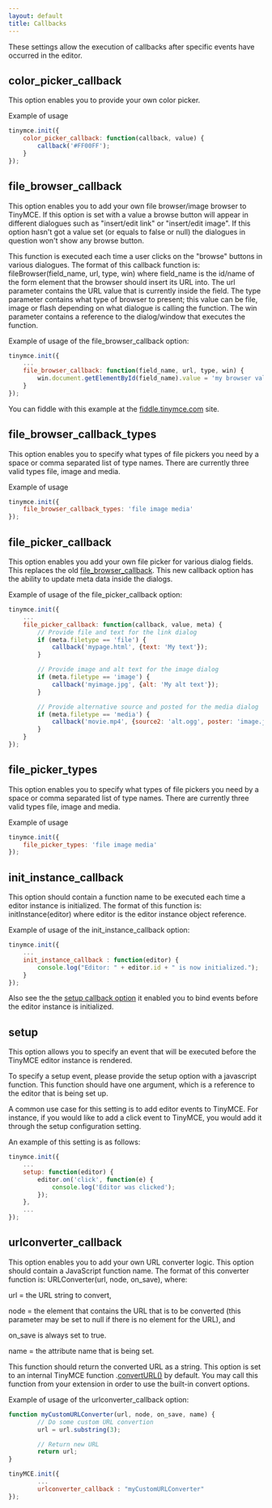 ```yaml
---
layout: default
title: Callbacks
---
```


These settings allow the execution of callbacks after specific events have occurred in the editor.

## color_picker_callback

This option enables you to provide your own color picker.

Example of usage

```js
tinymce.init({
    color_picker_callback: function(callback, value) {
        callback('#FF00FF');
    }
});
```



## file_browser_callback

This option enables you to add your own file browser/image browser to TinyMCE. If this option is set with a value a browse button will appear in different dialogues such as "insert/edit link" or "insert/edit image". If this option hasn't got a value set (or equals to false or null) the dialogues in question won't show any browse button.

This function is executed each time a user clicks on the "browse" buttons in various dialogues. The format of this callback function is: fileBrowser(field_name, url, type, win) where field_name is the id/name of the form element that the browser should insert its URL into. The url parameter contains the URL value that is currently inside the field. The type parameter contains what type of browser to present; this value can be file, image or flash depending on what dialogue is calling the function. The win parameter contains a reference to the dialog/window that executes the function.

Example of usage of the file_browser_callback option:

```js
tinymce.init({
    ...
    file_browser_callback: function(field_name, url, type, win) {
        win.document.getElementById(field_name).value = 'my browser value';
    }
});
```

You can fiddle with this example at the [fiddle.tinymce.com](fiddle.tinymce.com) site.

## file_browser_callback_types

This option enables you to specify what types of file pickers you need by a space or comma separated list of type names. There are currently three valid types file, image and media.

Example of usage

```js
tinymce.init({
    file_browser_callback_types: 'file image media'
});
```

## file_picker_callback

This option enables you add your own file picker for various dialog fields. This replaces the old [file_browser_callback](#). This new callback option has the ability to update meta data inside the dialogs.

Example of usage of the file_picker_callback option:

```js
tinymce.init({
    ...
    file_picker_callback: function(callback, value, meta) {
        // Provide file and text for the link dialog
        if (meta.filetype == 'file') {
            callback('mypage.html', {text: 'My text'});
        }

        // Provide image and alt text for the image dialog
        if (meta.filetype == 'image') {
            callback('myimage.jpg', {alt: 'My alt text'});
        }

        // Provide alternative source and posted for the media dialog
        if (meta.filetype == 'media') {
            callback('movie.mp4', {source2: 'alt.ogg', poster: 'image.jpg'});
        }
    }
});
```

## file_picker_types

This option enables you to specify what types of file pickers you need by a space or comma separated list of type names. There are currently three valid types file, image and media.

Example of usage

```js
tinymce.init({
    file_picker_types: 'file image media'
});
```



## init_instance_callback

This option should contain a function name to be executed each time a editor instance is initialized. The format of this function is: initInstance(editor) where editor is the editor instance object reference.

Example of usage of the init_instance_callback option:

```js
tinymce.init({
    ...
    init_instance_callback : function(editor) {
        console.log("Editor: " + editor.id + " is now initialized.");
    }
});
```

Also see the the [setup callback option](#setup) it enabled you to bind events before the editor instance is initialized.

## setup

This option allows you to specify an event that will be executed before the TinyMCE editor instance is rendered.

To specify a setup event, please provide the setup option with a javascript function. This function should have one argument, which is a reference to the editor that is being set up.

A common use case for this setting is to add editor events to TinyMCE. For instance, if you would like to add a click event to TinyMCE, you would add it through the setup configuration setting.

An example of this setting is as follows:

```js
tinymce.init({
    ...
    setup: function(editor) {
        editor.on('click', function(e) {
            console.log('Editor was clicked');
        });
    },
    ...
});
```

## urlconverter_callback
This option enables you to add your own URL converter logic. This option should contain a JavaScript function name. The format of this converter function is: URLConverter(url, node, on_save), where:

url = the URL string to convert,

node = the element that contains the URL that is to be converted (this parameter may be set to null if there is no element for the URL), and

on_save is always set to true.

name = the attribute name that is being set.

This function should return the converted URL as a string. This option is set to an internal TinyMCE function <editor>.[convertURL()](http://www.tinymce.com/wiki.php/API4:method.tinymce.Editor.convertURL) by default. You may call this function from your extension in order to use the built-in convert options.

Example of usage of the urlconverter_callback option:

```js
function myCustomURLConverter(url, node, on_save, name) {
        // Do some custom URL convertion
        url = url.substring(3);

        // Return new URL
        return url;
}

tinyMCE.init({
        ...
        urlconverter_callback : "myCustomURLConverter"
});
```
